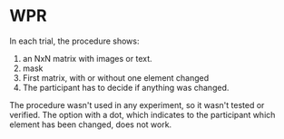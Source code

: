 # WPR

In each trial, the procedure shows:
1) an NxN matrix with images or text.
2) mask
3) First matrix, with or without one element changed
4) The participant has to decide if anything was changed.

The procedure wasn't used in any experiment, so it wasn't tested or verified. The option with a dot, which indicates to the participant which element has been changed, does not work. 